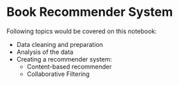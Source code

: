 # Book Recommender System

Following topics would be covered on this notebook:

- Data cleaning and preparation
- Analysis of the data
- Creating a recommender system:
    - Content-based recommender
    - Collaborative Filtering